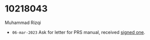 # 10218043
Muhammad Rizqi

+ `06-mar-2023` Ask for letter for PRS manual, received [signed one](https://osf.io/vyrh5).

